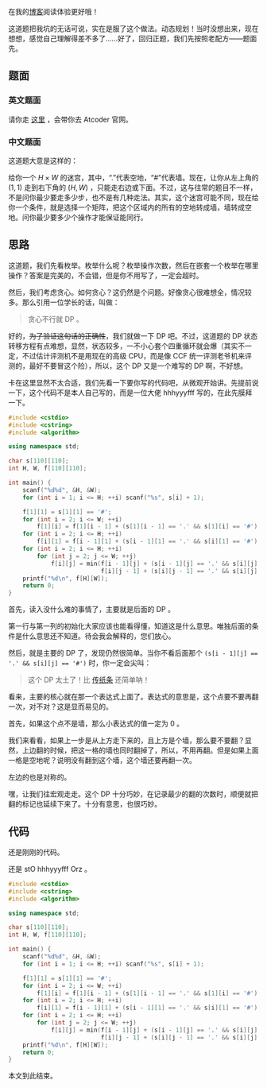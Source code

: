 在我的[博客](https://oi-master.github.io/post/atcoder-agc-043-a-ti-jie/)阅读体验更好哦！

这道题把我坑的无话可说，实在是服了这个做法。动态规划！当时没想出来，现在想想，感觉自己理解得差不多了……好了，回归正题，我们先按照老配方——题面先。

## 题面
### 英文题面
请你走 [这里](https://atcoder.jp/contests/agc043/tasks/agc043_a) ，会带你去 Atcoder 官网。

### 中文题面
这道题大意是这样的：

给你一个 $H\times W$ 的迷宫，其中，“.”代表空地，“#”代表墙。现在，让你从左上角的 $(1, 1)$ 走到右下角的 $(H, W)$ ，只能走右边或下面。不过，这与往常的题目不一样，不是问你最少要走多少步，也不是有几种走法。其实，这个迷宫可能不同，现在给你一个条件，就是选择一个矩阵，把这个区域内的所有的空地转成墙，墙转成空地。问你最少要多少个操作才能保证能同行。
## 思路
这道题，我们先看枚举。枚举什么呢？枚举操作次数，然后在嵌套一个枚举在哪里操作？答案是完美的，不会错，但是你不用写了，一定会超时。

然后，我们考虑贪心。如何贪心？这仍然是个问题。好像贪心很难想全，情况较多。那么引用一位学长的话，叫做：

> 贪心不行就 DP 。

好的，~~为了验证这句话的正确性~~，我们就做一下 DP 吧。不过，这道题的 DP 状态转移方程有点难想，显然，状态较多，一不小心套个四重循环就会爆（其实不一定，不过估计评测机不是用现在的高级 CPU，而是像 CCF 统一评测老爷机来评测的，最好不要冒这个险），所以，这个 DP 又是一个难写的 DP 啊，不好想。

卡在这里显然不太合适，我们先看一下要你写的代码吧，从微观开始讲。先提前说一下，这个代码不是本人自己写的，而是一位大佬 hhhyyyfff 写的，在此先膜拜一下。
```cpp
#include <cstdio>
#include <cstring>
#include <algorithm>

using namespace std;

char s[110][110];
int H, W, f[110][110];

int main() {
    scanf("%d%d", &H, &W);
    for (int i = 1; i <= H; ++i) scanf("%s", s[i] + 1);

    f[1][1] = s[1][1] == '#';
    for (int i = 2; i <= W; ++i)
        f[1][i] = f[1][i - 1] + (s[1][i - 1] == '.' && s[1][i] == '#');
    for (int i = 2; i <= H; ++i)
        f[i][1] = f[i - 1][1] + (s[i - 1][1] == '.' && s[i][1] == '#');
    for (int i = 2; i <= H; ++i)
        for (int j = 2; j <= W; ++j)
            f[i][j] = min(f[i - 1][j] + (s[i - 1][j] == '.' && s[i][j] == '#'),
                          f[i][j - 1] + (s[i][j - 1] == '.' && s[i][j] == '#'));
    printf("%d\n", f[H][W]);
    return 0;
}
```
首先，读入没什么难的事情了，主要就是后面的 DP 。

第一行与第一列的初始化大家应该也能看得懂，知道这是什么意思。唯独后面的条件是什么意思还不知道。待会我会解释的，您们放心。

然后，就是主要的 DP 了，发现仍然很简单。当你不看后面那个 `(s[i - 1][j] == '.' && s[i][j] == '#')` 时，你一定会尖叫：

> 这个 DP 太土了！比 [传纸条](https://www.luogu.com.cn/problem/P1006) 还简单呐！

看来，主要的核心就在那一个表达式上面了。表达式的意思是，这个点要不要再翻一次，对不对？这是显而易见的。

首先，如果这个点不是墙，那么小表达式的值一定为 $0$ 。

我们来看看，如果上一步是从上方走下来的，且上方是个墙，那么要不要翻？显然，上边翻的时候，把这一格的墙也同时翻掉了，所以，不用再翻。但是如果上面一格是空地呢？说明没有翻到这个墙，这个墙还要再翻一次。

左边的也是对称的。

嘿，让我们往宏观走走。这个 DP 十分巧妙，在记录最少的翻的次数时，顺便就把翻的标记也延续下来了。十分有意思，也很巧妙。

## 代码
还是刚刚的代码。

还是 stO hhhyyyfff Orz 。
```cpp
#include <cstdio>
#include <cstring>
#include <algorithm>

using namespace std;

char s[110][110];
int H, W, f[110][110];

int main() {
    scanf("%d%d", &H, &W);
    for (int i = 1; i <= H; ++i) scanf("%s", s[i] + 1);

    f[1][1] = s[1][1] == '#';
    for (int i = 2; i <= W; ++i)
        f[1][i] = f[1][i - 1] + (s[1][i - 1] == '.' && s[1][i] == '#');
    for (int i = 2; i <= H; ++i)
        f[i][1] = f[i - 1][1] + (s[i - 1][1] == '.' && s[i][1] == '#');
    for (int i = 2; i <= H; ++i)
        for (int j = 2; j <= W; ++j)
            f[i][j] = min(f[i - 1][j] + (s[i - 1][j] == '.' && s[i][j] == '#'),
                          f[i][j - 1] + (s[i][j - 1] == '.' && s[i][j] == '#'));
    printf("%d\n", f[H][W]);
    return 0;
}
```
本文到此结束。